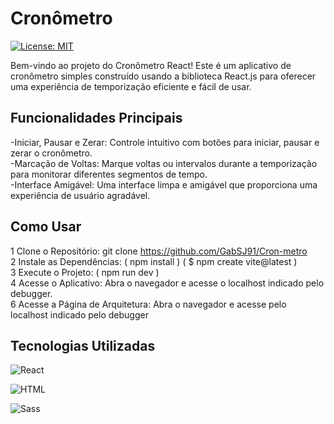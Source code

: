 # Cronômetro
[![License: MIT](https://img.shields.io/badge/License-MIT-yellow.svg)](https://github.com/GabSJ91/Cron-metro/blob/main/LICENSE)



Bem-vindo ao projeto do Cronômetro React! Este é um aplicativo de cronômetro simples construído usando a biblioteca React.js para oferecer uma experiência de temporização eficiente e fácil de usar.

## Funcionalidades Principais
-Iniciar, Pausar e Zerar: Controle intuitivo com botões para iniciar, pausar e zerar o cronômetro.<br />
-Marcação de Voltas: Marque voltas ou intervalos durante a temporização para monitorar diferentes segmentos de tempo.<br />
-Interface Amigável: Uma interface limpa e amigável que proporciona uma experiência de usuário agradável.<br />

## Como Usar

1 Clone o Repositório: git clone https://github.com/GabSJ91/Cron-metro<br />
2 Instale as Dependências: ( npm install ) ( $ npm create vite@latest )<br />
3 Execute o Projeto: ( npm run dev )<br />
4 Acesse o Aplicativo: Abra o navegador e acesse o localhost indicado pelo debugger.<br />
6 Acesse a Página de Arquitetura: Abra o navegador e acesse pelo localhost indicado pelo debugger

## Tecnologias Utilizadas
![React](https://img.shields.io/badge/React-16.x-blue?style=for-the-badge&logo=react&logoColor=white) <br />

![HTML](https://img.shields.io/badge/HTML-5-orange?style=for-the-badge&logo=html5&logoColor=white)<br />

![Sass](https://img.shields.io/badge/Sass-CC6699?style=for-the-badge&logo=sass&logoColor=white)<br /> 

